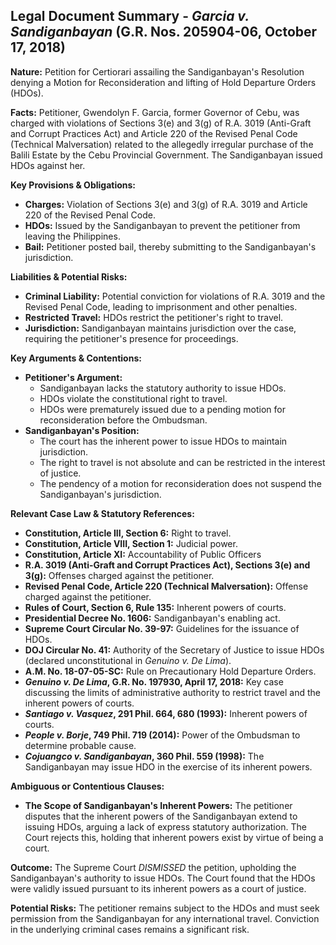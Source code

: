 ## Legal Document Summary - *Garcia v. Sandiganbayan* (G.R. Nos. 205904-06, October 17, 2018)

**Nature:** Petition for Certiorari assailing the Sandiganbayan's Resolution denying a Motion for Reconsideration and lifting of Hold Departure Orders (HDOs).

**Facts:** Petitioner, Gwendolyn F. Garcia, former Governor of Cebu, was charged with violations of Sections 3(e) and 3(g) of R.A. 3019 (Anti-Graft and Corrupt Practices Act) and Article 220 of the Revised Penal Code (Technical Malversation) related to the allegedly irregular purchase of the Balili Estate by the Cebu Provincial Government. The Sandiganbayan issued HDOs against her.

**Key Provisions & Obligations:**

*   **Charges:** Violation of Sections 3(e) and 3(g) of R.A. 3019 and Article 220 of the Revised Penal Code.
*   **HDOs:** Issued by the Sandiganbayan to prevent the petitioner from leaving the Philippines.
*   **Bail:** Petitioner posted bail, thereby submitting to the Sandiganbayan's jurisdiction.

**Liabilities & Potential Risks:**

*   **Criminal Liability:** Potential conviction for violations of R.A. 3019 and the Revised Penal Code, leading to imprisonment and other penalties.
*   **Restricted Travel:** HDOs restrict the petitioner's right to travel.
*   **Jurisdiction:** Sandiganbayan maintains jurisdiction over the case, requiring the petitioner's presence for proceedings.

**Key Arguments & Contentions:**

*   **Petitioner's Argument:**
    *   Sandiganbayan lacks the statutory authority to issue HDOs.
    *   HDOs violate the constitutional right to travel.
    *   HDOs were prematurely issued due to a pending motion for reconsideration before the Ombudsman.
*   **Sandiganbayan's Position:**
    *   The court has the inherent power to issue HDOs to maintain jurisdiction.
    *   The right to travel is not absolute and can be restricted in the interest of justice.
    *   The pendency of a motion for reconsideration does not suspend the Sandiganbayan's jurisdiction.

**Relevant Case Law & Statutory References:**

*   **Constitution, Article III, Section 6:** Right to travel.
*   **Constitution, Article VIII, Section 1:** Judicial power.
*   **Constitution, Article XI:** Accountability of Public Officers
*   **R.A. 3019 (Anti-Graft and Corrupt Practices Act), Sections 3(e) and 3(g):** Offenses charged against the petitioner.
*   **Revised Penal Code, Article 220 (Technical Malversation):** Offense charged against the petitioner.
*   **Rules of Court, Section 6, Rule 135:** Inherent powers of courts.
*   **Presidential Decree No. 1606:** Sandiganbayan's enabling act.
*   **Supreme Court Circular No. 39-97:** Guidelines for the issuance of HDOs.
*   **DOJ Circular No. 41:** Authority of the Secretary of Justice to issue HDOs (declared unconstitutional in *Genuino v. De Lima*).
*   **A.M. No. 18-07-05-SC:** Rule on Precautionary Hold Departure Orders.
*   ***Genuino v. De Lima*, G.R. No. 197930, April 17, 2018:**  Key case discussing the limits of administrative authority to restrict travel and the inherent powers of courts.
*   ***Santiago v. Vasquez*, 291 Phil. 664, 680 (1993):** Inherent powers of courts.
*   ***People v. Borje*, 749 Phil. 719 (2014):** Power of the Ombudsman to determine probable cause.
*   ***Cojuangco v. Sandiganbayan*, 360 Phil. 559 (1998):** The Sandiganbayan may issue HDO in the exercise of its inherent powers.

**Ambiguous or Contentious Clauses:**

*   **The Scope of Sandiganbayan's Inherent Powers:**  The petitioner disputes that the inherent powers of the Sandiganbayan extend to issuing HDOs, arguing a lack of express statutory authorization.  The Court rejects this, holding that inherent powers exist by virtue of being a court.

**Outcome:** The Supreme Court *DISMISSED* the petition, upholding the Sandiganbayan's authority to issue HDOs. The Court found that the HDOs were validly issued pursuant to its inherent powers as a court of justice.

**Potential Risks:** The petitioner remains subject to the HDOs and must seek permission from the Sandiganbayan for any international travel. Conviction in the underlying criminal cases remains a significant risk.
